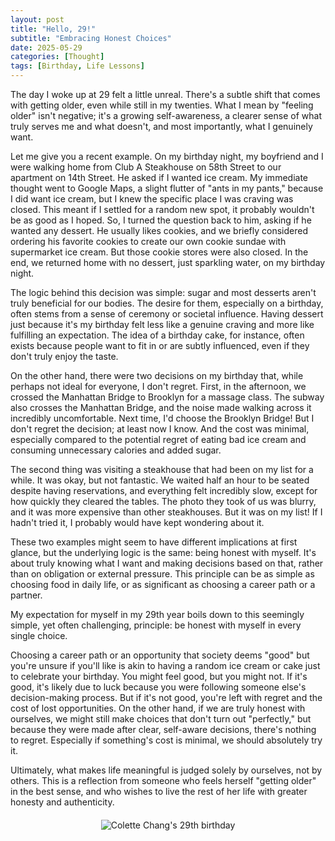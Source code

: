 ```yaml
---
layout: post
title: "Hello, 29!"
subtitle: "Embracing Honest Choices"
date: 2025-05-29
categories: [Thought]
tags: [Birthday, Life Lessons]
---
```


The day I woke up at 29 felt a little unreal. There's a subtle shift that comes with getting older, even while still in my twenties. What I mean by "feeling older" isn't negative; it's a growing self-awareness, a clearer sense of what truly serves me and what doesn't, and most importantly, what I genuinely want.

Let me give you a recent example. On my birthday night, my boyfriend and I were walking home from Club A Steakhouse on 58th Street to our apartment on 14th Street. He asked if I wanted ice cream. My immediate thought went to Google Maps, a slight flutter of "ants in my pants," because I did want ice cream, but I knew the specific place I was craving was closed. This meant if I settled for a random new spot, it probably wouldn't be as good as I hoped. So, I turned the question back to him, asking if he wanted any dessert. He usually likes cookies, and we briefly considered ordering his favorite cookies to create our own cookie sundae with supermarket ice cream. But those cookie stores were also closed. In the end, we returned home with no dessert, just sparkling water, on my birthday night.

The logic behind this decision was simple: sugar and most desserts aren't truly beneficial for our bodies. The desire for them, especially on a birthday, often stems from a sense of ceremony or societal influence. Having dessert just because it's my birthday felt less like a genuine craving and more like fulfilling an expectation. The idea of a birthday cake, for instance, often exists because people want to fit in or are subtly influenced, even if they don't truly enjoy the taste.

On the other hand, there were two decisions on my birthday that, while perhaps not ideal for everyone, I don't regret. First, in the afternoon, we crossed the Manhattan Bridge to Brooklyn for a massage class. The subway also crosses the Manhattan Bridge, and the noise made walking across it incredibly uncomfortable. Next time, I'd choose the Brooklyn Bridge! But I don't regret the decision; at least now I know. And the cost was minimal, especially compared to the potential regret of eating bad ice cream and consuming unnecessary calories and added sugar.

The second thing was visiting a steakhouse that had been on my list for a while. It was okay, but not fantastic. We waited half an hour to be seated despite having reservations, and everything felt incredibly slow, except for how quickly they cleared the tables. The photo they took of us was blurry, and it was more expensive than other steakhouses. But it was on my list! If I hadn't tried it, I probably would have kept wondering about it.

These two examples might seem to have different implications at first glance, but the underlying logic is the same: being honest with myself. It's about truly knowing what I want and making decisions based on that, rather than on obligation or external pressure. This principle can be as simple as choosing food in daily life, or as significant as choosing a career path or a partner.

My expectation for myself in my 29th year boils down to this seemingly simple, yet often challenging, principle: be honest with myself in every single choice.

Choosing a career path or an opportunity that society deems "good" but you're unsure if you'll like is akin to having a random ice cream or cake just to celebrate your birthday. You might feel good, but you might not. If it's good, it's likely due to luck because you were following someone else's decision-making process. But if it's not good, you're left with regret and the cost of lost opportunities. On the other hand, if we are truly honest with ourselves, we might still make choices that don't turn out "perfectly," but because they were made after clear, self-aware decisions, there's nothing to regret. Especially if something's cost is minimal, we should absolutely try it.

Ultimately, what makes life meaningful is judged solely by ourselves, not by others. This is a reflection from someone who feels herself "getting older" in the best sense, and who wishes to live the rest of her life with greater honesty and authenticity. 

<div style="text-align: center; margin: 20px 0;">
  <img src="{{ site.baseurl }}/assets/blog-images/29thbirthday.JPG" alt="Colette Chang's 29th birthday" style="max-width: 100%; height: auto;">
</div>
